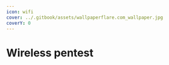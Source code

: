 ```yaml
---
icon: wifi
cover: ../.gitbook/assets/wallpaperflare.com_wallpaper.jpg
coverY: 0
---
```


# Wireless pentest

